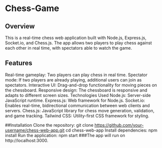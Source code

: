 # Chess-Game

## Overview
This is a real-time chess web application built with Node.js, Express.js, Socket.io, and Chess.js. The app allows two players to play chess against each other in real time, with spectators able to watch the game.

## Features
Real-time gameplay: Two players can play chess in real time.
Spectator mode: If two players are already playing, additional users can join as spectators.
Interactive UI: Drag-and-drop functionality for moving pieces on the chessboard.
Responsive design: The chessboard is responsive and adapts to different screen sizes.
Technologies Used
Node.js: Server-side JavaScript runtime.
Express.js: Web framework for Node.js.
Socket.io: Enables real-time, bidirectional communication between web clients and servers.
Chess.js: JavaScript library for chess move generation, validation, and game tracking.
Tailwind CSS: Utility-first CSS framework for styling.

##Installation
Clone the repository:
git clone https://github.com/your-username/chess-web-app.git
cd chess-web-app
Install dependencies:
npm install
Run the application:
npm start
###The app will run on http://localhost:3000.
